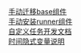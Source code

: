 [手动迁移base组件](/workflow/workflow/more/baseHAmaual.md)  
[手动安装runner组件](/workflow/workflow/more/addrunner.md)  
[自定义任务开发文档](/workflow/workflow/more/user-defined-dev.md)  
[时间隐式变量说明](/workflow/workflow/more/implicitVariable.md)  
